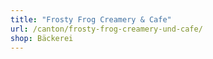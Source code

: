 ```yaml
---
title: "Frosty Frog Creamery & Cafe"
url: /canton/frosty-frog-creamery-und-cafe/
shop: Bäckerei
---
```


